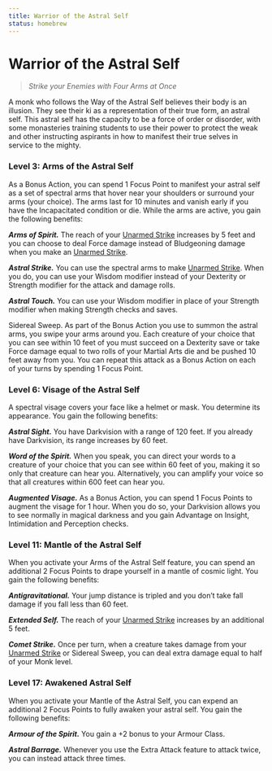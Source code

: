 ```yaml
---
title: Warrior of the Astral Self
status: homebrew
---
```


# Warrior of the Astral Self

> *Strike your Enemies with Four Arms at Once*

A monk who follows the Way of the Astral Self believes their body is an illusion. They see their ki as a representation of their true form, an astral self. This astral self has the capacity to be a force of order or disorder, with some monasteries training students to use their power to protect the weak and other instructing aspirants in how to manifest their true selves in service to the mighty.

### Level 3: Arms of the Astral Self

As a Bonus Action, you can spend 1 Focus Point to manifest your astral self as a set of spectral arms that hover near your shoulders or surround your arms (your choice). The arms last for 10 minutes and vanish early if you have the Incapacitated condition or die. While the arms are active, you gain the following benefits:

***Arms of Spirit.*** The reach of your [Unarmed Strike] increases by 5 feet and you can choose to deal Force damage instead of Bludgeoning damage when you make an [Unarmed Strike].

***Astral Strike.*** You can use the spectral arms to make [Unarmed Strike]. When you do, you can use your Wisdom modifier instead of your Dexterity or Strength modifier for the attack and damage rolls.

***Astral Touch.*** You can use your Wisdom modifier in place of your Strength modifier when making Strength checks and saves.

Sidereal Sweep. As part of the Bonus Action you use to summon the astral arms, you swipe your arms around you. Each creature of your choice that you can see within 10 feet of you must succeed on a Dexterity save or take Force damage equal to two rolls of your Martial Arts die and be pushed 10 feet away from you. You can repeat this attack as a Bonus Action on each of your turns by spending 1 Focus Point.

### Level 6: Visage of the Astral Self

A spectral visage covers your face like a helmet or mask. You determine its appearance. You gain the following benefits:

***Astral Sight.*** You have Darkvision with a range of 120 feet. If you already have Darkvision, its range increases by 60 feet.

***Word of the Spirit.*** When you speak, you can direct your words to a creature of your choice that you can see within 60 feet of you, making it so only that creature can hear you. Alternatively, you can amplify your voice so that all creatures within 600 feet can hear you.

***Augmented Visage.*** As a Bonus Action, you can spend 1 Focus Points to augment the visage for 1 hour. When you do so, your Darkvision allows you to see normally in magical darkness and you gain Advantage on Insight, Intimidation and Perception checks.

### Level 11: Mantle of the Astral Self

When you activate your Arms of the Astral Self feature, you can spend an additional 2 Focus Points to drape yourself in a mantle of cosmic light. You gain the following benefits:

***Antigravitational.*** Your jump distance is tripled and you don’t take fall damage if you fall less than 60 feet.

***Extended Self.*** The reach of your [Unarmed Strike] increases by an additional 5 feet.

***Comet Strike.*** Once per turn, when a creature takes damage from your [Unarmed Strike] or Sidereal Sweep, you can deal extra damage equal to half of your Monk level.

### Level 17: Awakened Astral Self      

When you activate your Mantle of the Astral Self, you can expend an additional 2 Focus Points to fully awaken your astral self. You gain the following benefits:

***Armour of the Spirit.*** You gain a +2 bonus to your Armour Class.

***Astral Barrage.*** Whenever you use the Extra Attack feature to attack twice, you can instead attack three times.     

[Unarmed Strike]: ../../gameplay/phb/actions/options.md#unarmed-strike